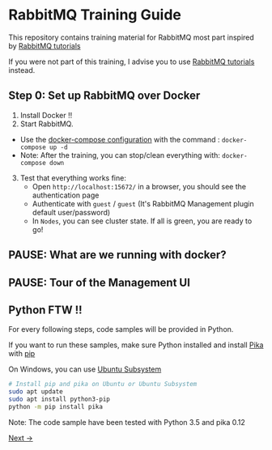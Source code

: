 # RabbitMQ Training Guide

This repository contains training material for RabbitMQ most part inspired by [RabbitMQ tutorials](https://www.rabbitmq.com/getstarted.html)

If you were not part of this training, I advise you to use [RabbitMQ tutorials](https://www.rabbitmq.com/getstarted.html) instead.

## Step 0: Set up RabbitMQ over Docker

1. Install Docker !!
2. Start RabbitMQ. 
  * Use the [docker-compose configuration](/docker-compose.yml) with the command : ```docker-compose up -d```  
  * Note: After the training, you can stop/clean everything with: ```docker-compose down```  
3. Test that everything works fine:
    * Open `http://localhost:15672/` in a browser, you should see the authentication page
    * Authenticate with `guest` / `guest` (It's RabbitMQ Management plugin default user/password)
    * In `Nodes`, you can see cluster state. If all is green, you are ready to go!  

## PAUSE: What are we running with docker?
    
## PAUSE: Tour of the Management UI

## Python FTW !!

For every following steps, code samples will be provided in Python.

If you want to run these samples, make sure Python installed and install [Pika](https://pypi.org/project/pika/) with [pip](https://packaging.python.org/tutorials/installing-packages/)

On Windows, you can use [Ubuntu Subsystem](https://www.omgubuntu.co.uk/2016/08/enable-bash-windows-10-anniversary-update)

```bash
# Install pip and pika on Ubuntu or Ubuntu Subsystem
sudo apt update
sudo apt install python3-pip
python -m pip install pika
```

Note: The code sample have been tested with Python 3.5 and pika 0.12

[Next ->](/step1_hello_world/README.md)